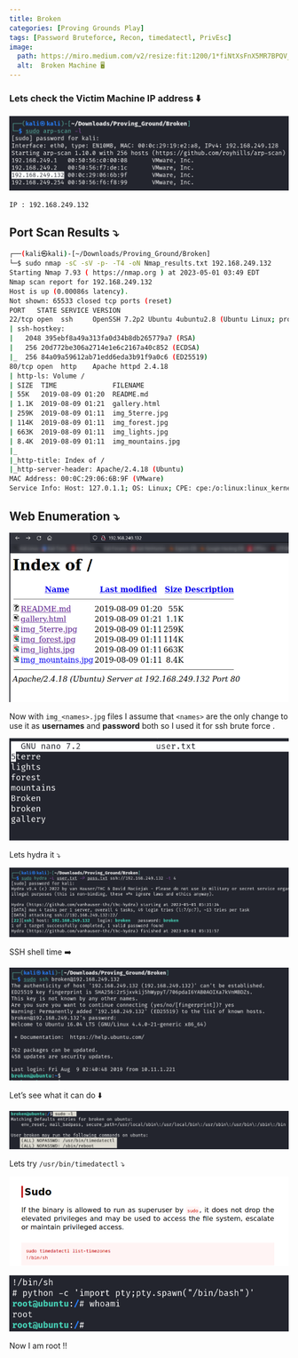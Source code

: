 ```yaml
---
title: Broken
categories: [Proving Grounds Play]
tags: [Password Bruteforce, Recon, timedatectl, PrivEsc]
image:
  path: https://miro.medium.com/v2/resize:fit:1200/1*fiNtXsFnX5MR7BPQV_wBvg.png
  alt:  Broken Machine 🖥️
---
```


### Lets check the Victim Machine IP address ⬇️

![Untitled](/Vulnhub-Files/img/Broken/Untitled.png)

```bash
IP : 192.168.249.132
```

## Port Scan Results ⤵️

```bash
┌──(kali㉿kali)-[~/Downloads/Proving_Ground/Broken]
└─$ sudo nmap -sC -sV -p- -T4 -oN Nmap_results.txt 192.168.249.132
Starting Nmap 7.93 ( https://nmap.org ) at 2023-05-01 03:49 EDT
Nmap scan report for 192.168.249.132
Host is up (0.00086s latency).
Not shown: 65533 closed tcp ports (reset)
PORT   STATE SERVICE VERSION
22/tcp open  ssh     OpenSSH 7.2p2 Ubuntu 4ubuntu2.8 (Ubuntu Linux; protocol 2.0)
| ssh-hostkey: 
|   2048 395ebf8a49a313fa0d34b8db265779a7 (RSA)
|   256 20d772be306a2714e1e6c2167a40c852 (ECDSA)
|_  256 84a09a59612ab71edd6eda3b91f9a0c6 (ED25519)
80/tcp open  http    Apache httpd 2.4.18
| http-ls: Volume /
| SIZE  TIME              FILENAME
| 55K   2019-08-09 01:20  README.md
| 1.1K  2019-08-09 01:21  gallery.html
| 259K  2019-08-09 01:11  img_5terre.jpg
| 114K  2019-08-09 01:11  img_forest.jpg
| 663K  2019-08-09 01:11  img_lights.jpg
| 8.4K  2019-08-09 01:11  img_mountains.jpg
|_
|_http-title: Index of /
|_http-server-header: Apache/2.4.18 (Ubuntu)
MAC Address: 00:0C:29:06:6B:9F (VMware)
Service Info: Host: 127.0.1.1; OS: Linux; CPE: cpe:/o:linux:linux_kernel
```

## Web Enumeration ⤵️

![Untitled](/Vulnhub-Files/img/Broken/Untitled%201.png)

Now with `img_<names>.jpg` files I assume that `<names>` are the only change to use it as **usernames** and **password** both so I used it for ssh brute force .

![Untitled](/Vulnhub-Files/img/Broken/Untitled%202.png)

Lets hydra it ⤵️

![Untitled](/Vulnhub-Files/img/Broken/Untitled%203.png)

SSH shell time ➡️

![Untitled](/Vulnhub-Files/img/Broken/Untitled%204.png)

Let’s see what it can do ⬇️

![Untitled](/Vulnhub-Files/img/Broken/Untitled%205.png)

Lets try `/usr/bin/timedatectl` ⤵️

![Untitled](/Vulnhub-Files/img/Broken/Untitled%206.png)

![Untitled](/Vulnhub-Files/img/Broken/Untitled%207.png)

Now I am root !!